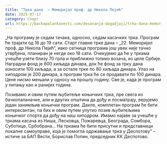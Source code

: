 ```yaml
---
title: "Трка дана  – Меморијал проф. др Никола Пејић"
date: 2025-07-17
category: Спорт
url: https://backapalankavesti.com/desavanja-dogadjaji/trka-dana-memorijal-prof-dr-nikola-pejic/
---
```


„На програму је седам тачака, односно, седам касачких трка. Програм ће трајати од 16 до 19 сати. Старт главне трке дана – „22. Меморијал проф. др Никола Пејић“, иако сатница програма још увек није тачно утврђена, планиран је негде око 18 сати. Очекујемо да ће у тркама учешће узети близу 70 грла и приближно толико возача, из целе Србије. Наградни фонд је 600 хиљада динара, док ће фонд за трку дана износити 100 хиљада, а за остале трке по 80 хиљада динара. Улаз на хиподром је 200 динара, а програм трка ће се продавати по 100 динара. Цене нисмо мењали у односу на прошлу годину. Све је, када је програм у питању као и ранијих година.

Позивамо и овим путем љубитеље коњичких трка, пре свега из бачкопаланачке, али и других општина да дођу и посматрају, верујемо један занимљив коњички програм. Дакле, комплетан програм ће бити интересантан, па бих и овим путем упутио позив љубитељима коњичког спорта да дођу на наш хиподром. Имамо најаве за учешће у тркама касача из Ниша, Лесковца, Пожаревца, Београда, Сомбора, Суботице, Србобрана… На тркама ће бити присутни и представници локалне самоуправе, која је помогла одржавање трка у Деспотову“ – истиче за БАП Вести, Борислав Попин, председник КК Деспотово.

